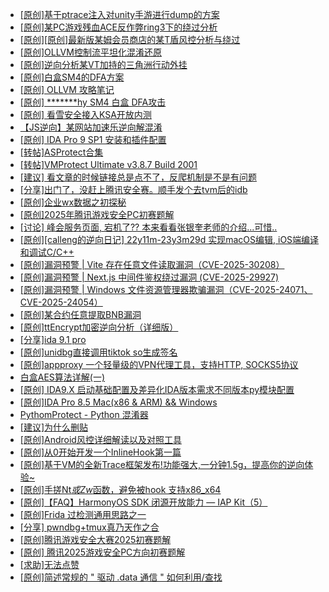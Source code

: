 + [[原创]基于ptrace注入对unity手游进行dump的方案](https://bbs.kanxue.com/thread-286222.htm)
+ [[原创]某PC游戏残血ACE反作弊ring3下的绕过分析](https://bbs.kanxue.com/thread-284667.htm)
+ [[原创][原创]最新版某姆会员商店的某T盾风控分析与绕过](https://bbs.kanxue.com/thread-286243.htm)
+ [[原创]OLLVM控制流平坦化混淆还原](https://bbs.kanxue.com/thread-286151.htm)
+ [[原创]逆向分析某VT加持的三角洲行动外挂](https://bbs.kanxue.com/thread-286195.htm)
+ [[原创]白盒SM4的DFA方案](https://bbs.kanxue.com/thread-285292.htm)
+ [[原创] OLLVM 攻略笔记](https://bbs.kanxue.com/thread-286256.htm)
+ [[原创] *******hy SM4 白盒 DFA攻击](https://bbs.kanxue.com/thread-285313.htm)
+ [[原创] 看雪安全接入KSA开放内测](https://bbs.kanxue.com/thread-251837.htm)
+ [【JS逆向】某网站加速乐逆向解混淆](https://bbs.kanxue.com/thread-286225.htm)
+ [[原创] IDA Pro 9 SP1 安装和插件配置](https://bbs.kanxue.com/thread-285604.htm)
+ [[转帖]ASProtect合集](https://bbs.kanxue.com/thread-280041.htm)
+ [[转帖]VMProtect Ultimate v3.8.7 Build 2001](https://bbs.kanxue.com/thread-286257.htm)
+ [[建议] 看文章的时候链接总是点不了，反爬机制是不是有问题](https://bbs.kanxue.com/thread-286244.htm)
+ [[分享]出门了，没赶上腾讯安全赛。顺手发个去tvm后的idb](https://bbs.kanxue.com/thread-286260.htm)
+ [[原创]企业wx数据之初探秘](https://bbs.kanxue.com/thread-258589.htm)
+ [[原创]2025年腾讯游戏安全PC初赛题解](https://bbs.kanxue.com/thread-286272.htm)
+ [[讨论] 峰会服务页面,  宕机了??  本来看看张银奎老师的介绍...可惜..](https://bbs.kanxue.com/thread-286271.htm)
+ [[原创][calleng的逆向日记] 22y11m-23y3m29d 实现macOS编辑, iOS端编译和调试C/C++](https://bbs.kanxue.com/thread-276669.htm)
+ [[原创]漏洞预警 | Vite 存在任意文件读取漏洞（CVE-2025-30208）](https://bbs.kanxue.com/thread-286270.htm)
+ [[原创]漏洞预警 | Next.js 中间件鉴权绕过漏洞 (CVE-2025-29927)](https://bbs.kanxue.com/thread-286269.htm)
+ [[原创]漏洞预警 | Windows 文件资源管理器欺骗漏洞（CVE-2025-24071、CVE-2025-24054）](https://bbs.kanxue.com/thread-286268.htm)
+ [[原创]某合约任意提取BNB漏洞](https://bbs.kanxue.com/thread-286267.htm)
+ [[原创]ttEncrypt加密逆向分析（详细版）](https://bbs.kanxue.com/thread-286273.htm)
+ [[分享]ida 9.1 pro](https://bbs.kanxue.com/thread-285999.htm)
+ [[原创]unidbg直接调用tiktok so生成签名](https://bbs.kanxue.com/thread-285623.htm)
+ [[原创]appproxy 一个轻量级的VPN代理工具，支持HTTP, SOCKS5协议](https://bbs.kanxue.com/thread-282002.htm)
+ [白盒AES算法详解(一)](https://bbs.kanxue.com/thread-280335.htm)
+ [[原创] IDA9.X 启动基础配置及差异化IDA版本需求不同版本py模块配置](https://bbs.kanxue.com/thread-286180.htm)
+ [[原创]IDA Pro 8.5 Mac(x86 & ARM) && Windows](https://bbs.kanxue.com/thread-286126.htm)
+ [PythomProtect - Python 混淆器](https://bbs.kanxue.com/thread-285032.htm)
+ [[建议]为什么删贴](https://bbs.kanxue.com/thread-286275.htm)
+ [[原创]Android风控详细解读以及对照工具](https://bbs.kanxue.com/thread-286120.htm)
+ [[原创]从0开始开发一个InlineHook第一篇](https://bbs.kanxue.com/thread-284689.htm)
+ [[原创]基于VM的全新Trace框架发布!功能强大,一分钟1.5g，提高你的逆向体验~](https://bbs.kanxue.com/thread-285471.htm)
+ [[原创]手搓Nt*或Zw*函数，避免被hook 支持x86_x64](https://bbs.kanxue.com/thread-284264.htm)
+ [[原创]【FAQ】HarmonyOS SDK 闭源开放能力 — IAP Kit（5）](https://bbs.kanxue.com/thread-286276.htm)
+ [[原创]Frida 过检测通用思路之一](https://bbs.kanxue.com/thread-281761.htm)
+ [[分享] pwndbg+tmux真乃天作之合](https://bbs.kanxue.com/thread-276203.htm)
+ [[原创]腾讯游戏安全大赛2025初赛题解](https://bbs.kanxue.com/thread-286266.htm)
+ [[原创] 腾讯2025游戏安全PC方向初赛题解](https://bbs.kanxue.com/thread-286277.htm)
+ [[求助]无法点赞](https://bbs.kanxue.com/thread-286274.htm)
+ [[原创]简述常规的 " 驱动 .data 通信 " 如何利用/查找](https://bbs.kanxue.com/thread-285348.htm)
